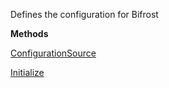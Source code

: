 Defines the configuration for Bifrost

**Methods**

[ConfigurationSource](Bifrost.Configuration.IConfigure.ConfigurationSource)


[Initialize](Bifrost.Configuration.IConfigure.Initialize)
